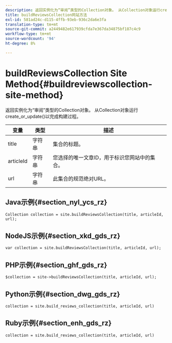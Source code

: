 ```yaml
---
description: 返回实例化为“审阅”类型的Collection对象。 从Collection对象运行create_or_update()以完成构建过程。
title: buildReviewsCollection网站方法
exl-id: 581ad24c-d115-4ffb-93eb-936c2da6e3fa
translation-type: tm+mt
source-git-commit: a2449482e617939cfda7e367da34875bf187c4c9
workflow-type: tm+mt
source-wordcount: '94'
ht-degree: 8%

---
```


# buildReviewsCollection Site Method{#buildreviewscollection-site-method}

返回实例化为“审阅”类型的Collection对象。 从Collection对象运行create_or_update()以完成构建过程。

| 变量 | 类型 | 描述 |
|--- |--- |--- |
| title | 字符串 | 集合的标题。 |
| articleId | 字符串 | 您选择的唯一文章ID，用于标识您网站中的集合。 |
| url | 字符串 | 此集合的规范绝对URL。 |


## Java示例{#section_nyl_ycs_rz}

```
Collection collection = site.buildReviewsCollection(title, articleId, url); 
```

## NodeJS示例{#section_xkd_gds_rz}

```
var collection = site.buildReviewsCollection(title, articleId, url); 
```

## PHP示例{#section_ghf_gds_rz}

```
$collection = site->buildReviewsCollection(title, articleId, url); 
```

## Python示例{#section_dwg_gds_rz}

```
collection = site.build_reviews_collection(title, articleId, url) 
```

## Ruby示例{#section_enh_gds_rz}

```
collection = site.build_reviews_collection(title, articleId, url) 
```
